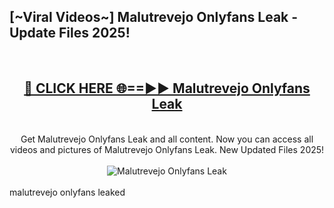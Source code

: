<h2>[~Viral Videos~] Malutrevejo Onlyfans Leak - Update Files 2025!</h2>
<br>
<div align="center">
<h2><a href="https://betterlinks.top/A2PfLJ" rel="nofollow">🔴 CLICK HERE 🌐==►► Malutrevejo Onlyfans Leak</a></h2>
<br>
Get Malutrevejo Onlyfans Leak and all content. Now you can access all videos and pictures of Malutrevejo Onlyfans Leak. New Updated Files 2025!
<br>
<br>
<a href="https://betterlinks.top/A2PfLJ" rel="nofollow" data-target="animated-image.originalLink"><img src="https://i.ibb.co.com/WyWwxjT/player-gif2.gif" alt="Malutrevejo Onlyfans Leak" style="max-width: 100%; display: inline-block;" data-target="animated-image.originalImage"></a>
</div>
<br>
malutrevejo onlyfans leaked